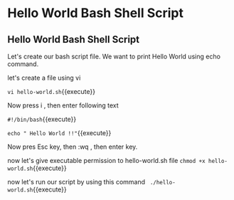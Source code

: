# Hello World Bash Shell Script

## Hello World Bash Shell Script

Let's create our bash script file. We want to print Hello World using echo command.

let's create a file using vi

`vi hello-world.sh`{{execute}}

Now press i , then enter following text

`#!/bin/bash`{{execute}}

`echo " Hello World !!"`{{execute}}

Now pres Esc key, then :wq , then enter key.

now let's give executable permission to hello-world.sh file
`chmod +x hello-world.sh`{{execute}}

now let's run our script by using this command
` ./hello-world.sh`{{execute}}

